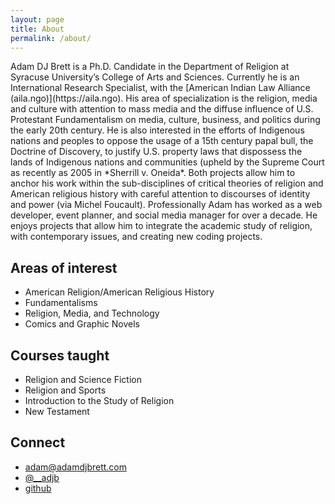 ```yaml
---
layout: page
title: About
permalink: /about/
---
```

<p class="p-note">
Adam DJ Brett is a Ph.D. Candidate in the Department of Religion at Syracuse University’s College of Arts and Sciences. Currently he is an International Research Specialist, with the [American Indian Law Alliance (aila.ngo)](https://aila.ngo). His area of specialization is the religion, media and culture with attention to mass media and the diffuse influence of U.S. Protestant Fundamentalism on media, culture, business, and politics during the early 20th century. He is also interested in the efforts of Indigenous nations and peoples to oppose the usage of a 15th century papal bull, the Doctrine of Discovery, to justify U.S. property laws that dispossess the lands of Indigenous nations and communities (upheld by the Supreme Court as recently as 2005 in *Sherrill v. Oneida*. Both projects allow him to anchor his work within the sub-disciplines of critical theories of religion and American religious history with careful attention to discourses of identity and power (via Michel Foucault). Professionally Adam has worked as a web developer, event planner, and social media manager for over a decade. He enjoys projects that allow him to integrate the academic study of religion, with contemporary issues, and creating new coding projects.</p>

## Areas of interest
  * American Religion/American Religious History
  * Fundamentalisms
  * Religion, Media, and Technology
  * Comics and Graphic Novels

## Courses taught
  * Religion and Science Fiction
  * Religion and Sports
  * Introduction to the Study of Religion
  * New Testament

## Connect
  * <adam@adamdjbrett.com>
  * [@__adjb](https://twitter.com/__adjb)
  * [github](https://github.com/adamdjbrett/)
